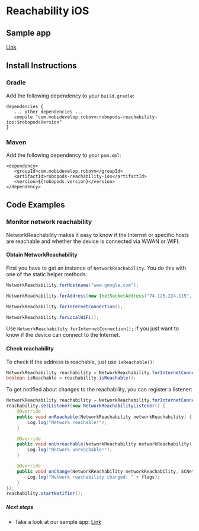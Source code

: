 # Reachability iOS

## Sample app

[Link](https://github.com/robovm/robovm-samples/tree/master/robopods/reachability/ios)

## Install Instructions

### Gradle

Add the following dependency to your `build.gradle`:

```
dependencies {
   ... other dependencies ...
   compile "com.mobidevelop.robovm:robopods-reachability-ios:$robopodsVersion"
}
```

### Maven

Add the following dependency to your `pom.xml`:

```
<dependency>
   <groupId>com.mobidevelop.robovm</groupId>
   <artifactId>robopods-reachability-ios</artifactId>
   <version>${robopods.version}</version>
</dependency>
```

## Code Examples

### Monitor network reachability

NetworkReachability makes it easy to know if the Internet or specific hosts are reachable and 
whether the device is connected via WWAN or WIFI.

#### Obtain NetworkReachability

First you have to get an instance of `NetworkReachability`. You do this with one of the static helper methods:

```Java
NetworkReachability.forHostname("www.google.com");

NetworkReachability.forAddress(new InetSocketAddress("74.125.224.115", 80))

NetworkReachability.forInternetConnection();

NetworkReachability.forLocalWiFi();
```

Use `NetworkReachability.forInternetConnection();` if you just want to know if the device can connect to the Internet.

#### Check reachability

To check if the address is reachable, just use `isReachable()`:

```Java
NetworkReachability reachability = NetworkReachability.forInternetConnection();
boolean isReachable = reachability.isReachable();
```

To get notified about changes to the reachability, you can register a listener:

```Java
NetworkReachability reachability = NetworkReachability.forInternetConnection();
reachability.setListener(new NetworkReachabilityListener() {
    @Override
    public void onReachable(NetworkReachability networkReachability) {
        Log.log("Network reachable!");
    }

    @Override
    public void onUnreachable(NetworkReachability networkReachability) {
        Log.log("Network unreachable!");
    }

    @Override
    public void onChange(NetworkReachability networkReachability, SCNetworkReachabilityFlags flags) {
        Log.log("Network reachability changed: " + flags);
    }
});
reachability.startNotifier();
```

##### Next steps

- Take a look at our sample app: [Link](https://github.com/robovm/robovm-samples/tree/master/robopods/reachability/ios)
